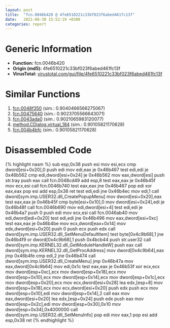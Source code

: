 ```yaml
---
layout: post
title:  "fcn.0046b420 @ 4fe6510221c33bf023f6abed461fc13f"
date:   2021-08-30 15:52:19 +0300
categories: report
---
```


# Generic Information
- **Function:** fcn.0046b420
- **Origin (md5):** 4fe6510221c33bf023f6abed461fc13f
- **VirusTotal:** [virustotal.com/gui/file/4fe6510221c33bf023f6abed461fc13f][virustotal_ref]



# Similar Functions

1. [fcn.0048f350][similar_1_ref] (sim.: 0.9040466566275067)
2. [fcn.00475640][similar_2_ref] (sim.: 0.9023705566643071)
3. [fcn.0043ada0][similar_3_ref] (sim.: 0.9021065983120077)
4. [method.CDialog.virtual\_184][similar_4_ref] (sim.: 0.90105821170628)
5. [fcn.004b4bfc][similar_5_ref] (sim.: 0.90105821170628)


# Disassembled Code

{% highlight nasm %}
sub esp,0x38
push esi
mov esi,ecx
cmp dword[esi+0x20],0
push edi
mov edi,eax
je 0x46b467
test edi,edi
je 0x46b562
cmp edi,dword[esi+0x24]
je 0x46b562
mov eax,dword[esi]
push str.tray
push eax
call fcn.0048cd49
add esp,8
test eax,eax
je 0x46b45f
mov ecx,esi
call fcn.0046b740
test eax,eax
jne 0x46b467
pop edi
xor eax,eax
pop esi
add esp,0x38
ret 
test edi,edi
jne 0x46b4ec
mov edi,1
call dword[sym.imp.USER32.dll_CreatePopupMenu]
mov dword[esi+0x20],eax
test eax,eax
je 0x46b45f
cmp byte[esi+0x10],0
mov dword[esi+0x24],edi
je 0x46b48f
call fcn.0046b690
mov edi,dword[esi+4]
test edi,edi
je 0x46b4a7
push 0
push edi
mov ecx,esi
call fcn.0046ab40
mov edi,dword[edi+0x20]
test edi,edi
jne 0x46b496
mov eax,dword[esi+0xc]
test eax,eax
je 0x46b4be
mov ecx,dword[eax+0x14]
mov edx,dword[esi+0x20]
push 0
push ecx
push edx
call dword[sym.imp.USER32.dll_SetMenuDefaultItem]
test byte[0x4c9b68],1
jne 0x46b4f9
or dword[0x4c9b68],1
push 0x4bcb44
push str.user32
call dword[sym.imp.KERNEL32.dll_GetModuleHandleW]
push eax
call dword[sym.imp.KERNEL32.dll_GetProcAddress]
mov dword[0x4c9b64],eax
jmp 0x46b4fe
cmp edi,2
jne 0x46b474
call dword[sym.imp.USER32.dll_CreateMenu]
jmp 0x46b47a
mov eax,dword[0x4c9b64]
mov edi,0x1c
test eax,eax
je 0x46b53f
xor ecx,ecx
mov dword[esp+0xc],ecx
mov dword[esp+0x18],ecx
mov dword[esp+0x10],ecx
mov dword[esp+0x14],ecx
mov dword[esp+0x1c],ecx
mov dword[esp+0x20],ecx
mov ecx,dword[esi+0x28]
lea edx,[esp+8]
mov dword[esp+0x18],ecx
mov ecx,dword[esi+0x20]
push edx
push ecx
mov dword[esp+0x10],edi
mov dword[esp+0x14],2
call eax
mov eax,dword[esi+0x20]
lea edx,[esp+0x24]
push edx
push eax
mov dword[esp+0x2c],edi
mov dword[esp+0x30],0x10
mov dword[esp+0x34],0x4000000
call dword[sym.imp.USER32.dll_SetMenuInfo]
pop edi
mov eax,1
pop esi
add esp,0x38
ret 
{% endhighlight %}


[similar_1_ref]: /report/fcn.0048f350@3e981d1767f44f5fe2446a49ffe52f4e
[similar_2_ref]: /report/fcn.00475640@4fe6510221c33bf023f6abed461fc13f
[similar_3_ref]: /report/fcn.0043ada0@3e981d1767f44f5fe2446a49ffe52f4e
[similar_4_ref]: /report/method.CDialog.virtual_184@3e981d1767f44f5fe2446a49ffe52f4e
[similar_5_ref]: /report/fcn.004b4bfc@3e981d1767f44f5fe2446a49ffe52f4e
[virustotal_ref]: https://www.virustotal.com/gui/file/4fe6510221c33bf023f6abed461fc13f